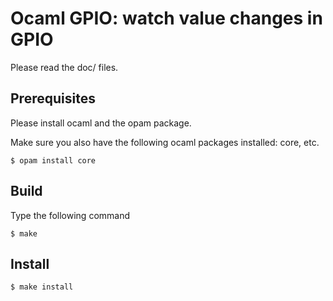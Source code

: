 Ocaml GPIO: watch value changes in GPIO
=======================================

Please read the doc/ files.

Prerequisites
-------------

Please install ocaml and the opam package.

Make sure you also have the following ocaml packages installed: core, etc.

    $ opam install core

Build
-----

Type the following command

    $ make

Install
-------

    $ make install
